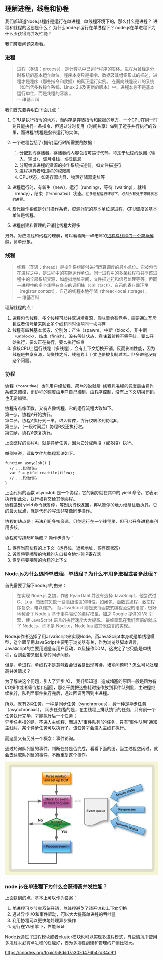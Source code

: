 ## 理解进程，线程和协程

我们都知道Node.js程序是运行在单进程，单线程环境下的，那么什么是进程？ 进程和线程的区别是什么？ 为什么node.js运行在单进程下？ node.js在单进程下为什么会获得高并发性能？

我们带着问题来看看。

### 进程
> 进程（英语：process），是计算机中已运行程序的实体。进程为曾经是分时系统的基本运作单位。程序本身只是指令、数据及其组织形式的描述，进程才是程序（那些指令和数据）的真正运行实例。
在面向线程设计的系统（如当代多数操作系统、Linux 2.6及更新的版本）中，进程本身不是基本运行单位，而是线程的容器 。  
-- 维基百科

我们首先要弄明白下面几点：
1. CPU是执行指令的地方，而内存是存储指令和数据的地方，一个CPU在同一时刻只能执行一条指令，但通过分时复用（时间共享）做到了近乎并行执行的效果，而进程/线程是指令运行的实体。
2. 一个进程包括了(拥有)运行时所需要的数据：
    1. 分配到的存储器，存储器的内容包括可运行代码、特定于进程的数据（输入、输出）、调用堆栈、堆栈信息
    2. 分配给该进程的资源的操作系统描述符，如文件描述符
    3. 进程拥有者和进程的权限集
    4. CPU状态，如寄存器内容、物理存储器定址等

3. 进程运行时，有新生（new），运行（running），等待（waiting），就绪（ready），结束（terminated）状态。`在多进程运行环境下，必然会有处于等待状态的进程。`
4. 现代操作系统是分时操作系统，资源分配的基本单位是进程，CPU调度的基本单位是线程。
5. 进程创建和管理的开销比线程大得多

另外，对应进程和线程的理解，可以看看阮一峰老师的[进程与线程的一个简单解释](http://www.ruanyifeng.com/blog/2013/04/processes_and_threads.html)，简单形象。

### 线程

> 线程（英语：thread）是操作系统能够进行运算调度的最小单位。它被包含在进程之中，是进程中的实际运作单位。同一进程中的多条线程将共享该进程中的全部系统资源，如虚拟地址空间，文件描述符和信号处理等等。但同一进程中的多个线程有各自的调用栈（call stack），自己的寄存器环境（register context），自己的线程本地存储（thread-local storage）。  
-- 维基百科

理解线程的点：
1. 进程包含线程，多个线程可以共享进程资源，意味着会有竞争，需要通过互斥锁或者信号量来防止多个线程同时读写同一块内存
2. 线程有四种基本状态，分别为：产生（spawn），中断（block），非中断（unblock），结束（finish），没有等待状态，意味着线程不需等待，要么开始执行，要么正在执行，要么执行结束
3. 多核CPU上运行线程（多线程），会有上下文切换开销，反而影响性能，因为线程是共享资源，切换核之后，线程的上下文也要被复制过去。但多进程没有这个问题。


### 协程

协程（coroutine）也叫用户级线程，简单的说就是: 线程和进程的调度是由操作系统来调控，而协程的调度由用户自己控制，由程序控制，没有上下文切换开销，也无需加锁。

协程有点像函数，又有点像线程。它的运行流程大致如下。  
第一步，协程A开始执行。  
第二步，协程A执行到一半，进入暂停，执行权转移到协程B。  
第三步，（一段时间后）协程B交还执行权。  
第四步，协程A恢复执行。  

上面流程的协程A，就是异步任务，因为它分成两段（或多段）执行。

举例来说，读取文件的协程写法如下。
```
function asnycJob() {
  // ...其他代码
  var f = yield readFile(fileA);
  // ...其他代码
}
```

上面代码的函数 asyncJob 是一个协程，它的奥妙就在其中的 yield 命令。它表示执行到此处，执行权将交给其他协程。    
协程遇到 yield 命令就暂停，等到执行权返回，再从暂停的地方继续往后执行。它的最大优点，就是代码的写法非常像同步操作。

协程的缺点是：无法利用多核资源，只能运行在一个线程里，但可以开多进程来利用多核。

协程何时挂起和唤醒？ 操作步骤为：
1. 保存当前协程的上下文（运行栈，返回地址，寄存器状态）  
2. 设置将要唤醒的协程的入口指令地址到IP寄存器  
3. 恢复将要唤醒的协程的上下文  

### Node.js为什么选择单进程，单线程？为什么不用多进程或者多线程？

首先需要了解下node.js的由来：
> 在实现 Node.js 之初，作者 Ryan Dahl 并没有选择 JavaScript，他尝试过 C、Lua，皆因其欠缺一些高级语言的特性，如闭包、函数式编程，致使程序复杂，难以维护。
而 JavaScript 则是支持函数式编程范型的语言，很好地契合了 Node.js 基于事件驱动的编程模型。加之 Google 提供的 V8 引擎，使 JavaScript 语言的执行速度大大提高。
最终呈现在我们面前的就成了 Node.js，而不是 Node.c，Node.lua 或其他语言的实现。

Node.js作者选择了用JavaScript来实现Node，而JavaScript本身就是单线程模型，这个跟早期JavaScript主要用于浏览器有关，作为浏览器脚本语言，JavaScript的主要用途是与用户互动，以及操作DOM。这决定了它只能是单线程，否则会带来很复杂的同步问题。

但是，单进程，单线程不是意味着会很容易出现等待，堵塞问题吗？怎么可以处理高并发请求？

为了解决这个问题，引入了异步I/O， 我们都知道，造成堵塞的原因一般是因为有I/O操作或者等待接口返回，那么干脆把这些耗时操作放到事件队列里，主进程继续执行，队列里事件执行完后，通过回调再回到主进程。

所以，就有2种任务，一种是同步任务（synchronous），另一种是异步任务（asynchronous）。
同步任务指的是，在主线程上排队执行的任务，只有前一个任务执行完毕，才能执行后一个任务；  
异步任务指的是，不进入主线程、而进入"事件队列"的任务，只有"事件队列"通知主线程，某个异步任务可以执行了，该任务才会进入主线程执行。

而这里又有另外一个概念：事件轮询。

通过轮询队列里的事件，判断任务是否完成，看看下面的图，当主进程空闲时，就会去读取队列里的事件，不断重复这个操作。

![](../imgs/event-loop.png)


### node.js在单进程下为什么会获得高并发性能？

上面提到的点，基本上可以作为答案：
1. 单进程可以节省系统开销，单线程避免了锁开销和上下文切换
2. 通过异步I/O和事件驱动，可以大大提高单进程的吞吐量
3. 利用协程可以更快地处理异步操作
4. 运行在V8引擎下，性能保证

Node.js通过子进程模块或者cluster模块也可以实现多进程模式，有些情况下使用多进程未必有单进程的性能好，因为多进程创建和管理的开销比较大。

https://cnodejs.org/topic/58ddd7a303d476b42d34c911
